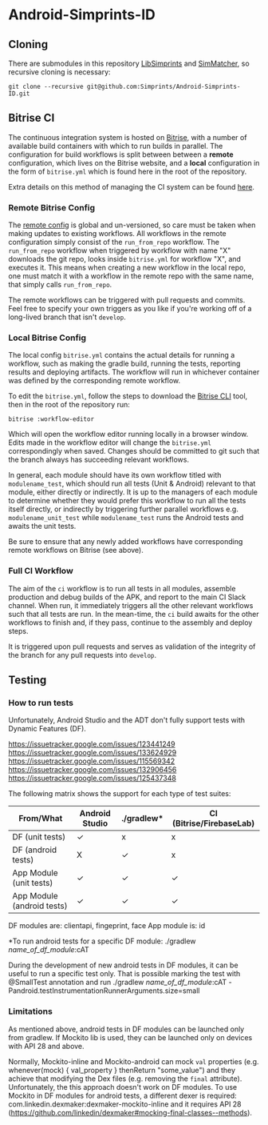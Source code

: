 # Android-Simprints-ID

## Cloning

There are submodules in this repository [LibSimprints](https://github.com/Simprints/LibSimprints) and [SimMatcher](https://github.com/Simprints/Fingerprint-SimMatcher), so recursive cloning is necessary:

`git clone --recursive git@github.com:Simprints/Android-Simprints-ID.git`


## Bitrise CI
The continuous integration system is hosted on [Bitrise](https://app.bitrise.io/app/593e8eaa8d43a51b#/builds), with a number of available build containers with which to run builds in parallel.
The configuration for build workflows is split between between a **remote** configuration, which lives on the Bitrise website, and a **local** configuration in the form of `bitrise.yml` which is found here in the root of the repository.

Extra details on this method of managing the CI system can be found [here](https://devcenter.bitrise.io/tips-and-tricks/use-bitrise-yml-from-repository/#setting-up-a-wrapper-configuration).

### Remote Bitrise Config
The [remote config](https://app.bitrise.io/app/593e8eaa8d43a51b/workflow_editor#!/workflows) is global and un-versioned, so care must be taken when making updates to existing workflows.
All workflows in the remote configuration simply consist of the `run_from_repo` workflow.
The `run_from_repo` workflow when triggered by workflow with name "X" downloads the git repo, looks inside `bitrise.yml` for workflow "X", and executes it.
This means when creating a new workflow in the local repo, one must match it with a workflow in the remote repo with the same name, that simply calls `run_from_repo`.

The remote workflows can be triggered with pull requests and commits. Feel free to specify your own triggers as you like if you're working off of a long-lived branch that isn't `develop`.

### Local Bitrise Config
The local config `bitrise.yml` contains the actual details for running a workflow, such as making the gradle build, running the tests, reporting results and deploying artifacts.
The workflow will run in whichever container was defined by the corresponding remote workflow.

To edit the `bitrise.yml`, follow the steps to download the [Bitrise CLI](https://app.bitrise.io/cli) tool, then in the root of the repository run:
```
bitrise :workflow-editor
```
Which will open the workflow editor running locally in a browser window.
Edits made in the workflow editor will change the `bitrise.yml` correspondingly when saved.
Changes should be committed to git such that the branch always has succeeding relevant workflows.

In general, each module should have its own workflow titled with `modulename_test`, which should run all tests (Unit & Android) relevant to that module, either directly or indirectly.
It is up to the managers of each module to determine whether they would prefer this workflow to run all the tests itself directly, or indirectly by triggering further parallel workflows e.g. `modulename_unit_test` while `modulename_test` runs the Android tests and awaits the unit tests.

Be sure to ensure that any newly added workflows have corresponding remote workflows on Bitrise (see above).

### Full CI Workflow
The aim of the `ci` workflow is to run all tests in all modules, assemble production and debug builds of the APK, and report to the main CI Slack channel.
When run, it immediately triggers all the other relevant workflows such that all tests are run.
In the mean-time, the `ci` build awaits for the other workflows to finish and, if they pass, continue to the assembly and deploy steps.

It is triggered upon pull requests and serves as validation of the integrity of the branch for any pull requests into `develop`.

## Testing

### How to run tests
Unfortunately, Android Studio and the ADT don't fully support tests with Dynamic Features (DF).

https://issuetracker.google.com/issues/123441249
https://issuetracker.google.com/issues/133624929
https://issuetracker.google.com/issues/115569342
https://issuetracker.google.com/issues/132906456
https://issuetracker.google.com/issues/125437348

The following matrix shows the support for each type of test suites:

| From/What                 | Android Studio  | ./gradlew* |  CI (Bitrise/FirebaseLab)  |
|---------------------------|-----------------|------------|----------------------------|
| DF (unit tests)           |       ✓         |     x      |             x              |
| DF (android tests)        |       X         |     ✓      |             x              |
| App Module (unit tests)   |       ✓         |     ✓      |             ✓              |
| App Module (android tests)|       ✓         |     ✓      |             ✓              |

DF modules are: clientapi, fingeprint, face
App module is: id

*To run android tests for a specific DF module: ./gradlew _name_of_df_module_:cAT

During the development of new android tests in DF modules, it can be useful to run a specific test only.
That is possible marking the test with @SmallTest annotation and run ./gradlew _name_of_df_module_:cAT  -Pandroid.testInstrumentationRunnerArguments.size=small

### Limitations

As mentioned above, android tests in DF modules can be launched only from gradlew.
If Mockito lib is used, they can be launched only on devices with API 28 and above.

Normally, Mockito-inline and Mockito-android can mock `val` properties (e.g. whenever(mock) { val_property } thenReturn "some_value") and they achieve that modifying the Dex files (e.g. removing the `final` attribute).
Unfortunately, the this approach doesn't work on DF modules.
To use Mockito in DF modules for android tests, a different dexer is required: com.linkedin.dexmaker:dexmaker-mockito-inline and it requires API 28 (https://github.com/linkedin/dexmaker#mocking-final-classes--methods).
